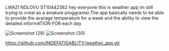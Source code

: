 LWAZI NDLOVU 
ST10442382
hey everyone this is weather app im still trying to creat as a amature proggramer.The app basically needs to be able to provide the 
avarage temperature for a week and the ability to view the detailed informATION FOR each day

![Screenshot (29)](https://github.com/INDEFATIGABLITY/my_weather_app/assets/165767725/0a80e5ed-de7c-4a39-8f04-e93920de5f1a)
![Screenshot (30)](https://github.com/INDEFATIGABLITY/my_weather_app/assets/165767725/f9789ef1-ceca-403d-a18c-b460c7f8929c)


https://github.com/INDEFATIGABLITY/weather_app.git
